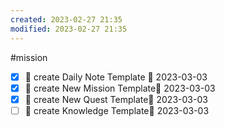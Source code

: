```yaml
---
created: 2023-02-27 21:35 
modified: 2023-02-27 21:35
---
```

#mission 
- [x] 🔼 create Daily Note Template 📅 2023-03-03
- [x] 🔼 create New Mission Template📅 2023-03-03
- [x] 🔼 create New Quest Template📅 2023-03-03
- [ ] 🔼 create Knowledge Template📅 2023-03-03 